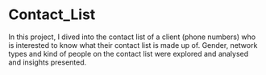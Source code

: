 # Contact_List
In this project, I dived into the contact list of a client (phone numbers) who is interested to know what their contact list is made up of. Gender, network types and kind of people on the contact list were explored and analysed and insights presented.
